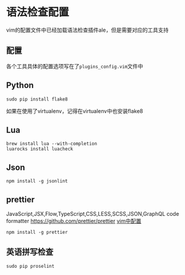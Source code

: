 # 语法检查配置

vim的配置文件中已经加载语法检查插件ale，但是需要对应的工具支持

## 配置
各个工具具体的配置选项写在了`plugins_config.vim`文件中

## Python
```
sudo pip install flake8
```
如果在使用了virtualenv，记得在virtualenv中也安装flake8


## Lua
```
brew install lua --with-completion
luarocks install luacheck
```

## Json
```
npm install -g jsonlint
```

## prettier 
JavaScript,JSX,Flow,TypeScript,CSS,LESS,SCSS,JSON,GraphQL code formatter
https://github.com/prettier/prettier
[vim中配置]( https://github.com/prettier/prettier/tree/master/editors/vim)

```
npm install -g prettier
```

## 英语拼写检查
```
sudo pip proselint
```
